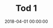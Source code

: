 ---
layout: post
title: Tod 1
description:
date: 2018-04-01 00:00:00
s3Path: /imgs/2018/04/snorv-tod-1.jpg
---